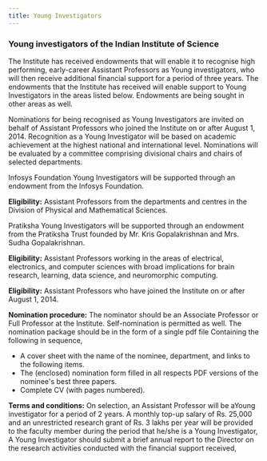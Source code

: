```yaml
---
title: Young Investigators
---
```


### Young investigators of the Indian Institute of Science

The Institute has received endowments that will enable it to recognise high performing, early-career Assistant Professors as Young investigators, who will then receive additional financial support for a period of three years. The endowments that the Institute has received will enable support to Young Investigators in the areas listed below. Endowments are being sought in other areas as well.

Nominations for being recognised as Young Investigators are invited on behalf of Assistant Professors who joined the Institute on or after August 1, 2014. Recognition as a Young Investigator will be based on academic achievement at the highest national and international level. Nominations will be evaluated by a committee comprising divisional chairs and chairs of selected departments.

Infosys Foundation Young Investigators will be supported through an endowment from the Infosys Foundation. 

**Eligibility:** Assistant Professors from the departments and centres in the Division of Physical and Mathematical Sciences.

Pratiksha Young Investigators will be supported through an endowment from the Pratiksha Trust founded by Mr. Kris Gopalakrishnan and Mrs. Sudha Gopalakrishnan.

**Eligibility:** Assistant Professors working in the areas of electrical, electronics, and computer sciences with broad implications for brain research, learning, data science, and neuromorphic computing.

**Eligibility:** Assistant Professors who have joined the Institute on or after August 1, 2014.

**Nomination procedure:** The nominator should be an Associate Professor or Full Professor at the Institute. Self-nomination is permitted as well. The nomination package should be in the form of a single pdf file Containing the following in sequence,

* A cover sheet with the name of the nominee, department, and links to the following items.
* The (enclosed) nomination form filled in all respects PDF versions of the nominee's best three papers.
* Complete CV (with pages numbered).

**Terms and conditions:** On selection, an Assistant Professor will be aYoung investigator for a period of 2 years. A monthly top-up salary of Rs. 25,000 and an unrestricted research grant of Rs. 3 lakhs per year will be provided to the faculty member during the period that he/she is a Young Investigator, A Young Investigator should submit a brief annual report to the Director on the research activities conducted with the financial support received,
